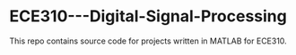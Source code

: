 # ECE310---Digital-Signal-Processing

This repo contains source code for projects written in MATLAB for ECE310.

